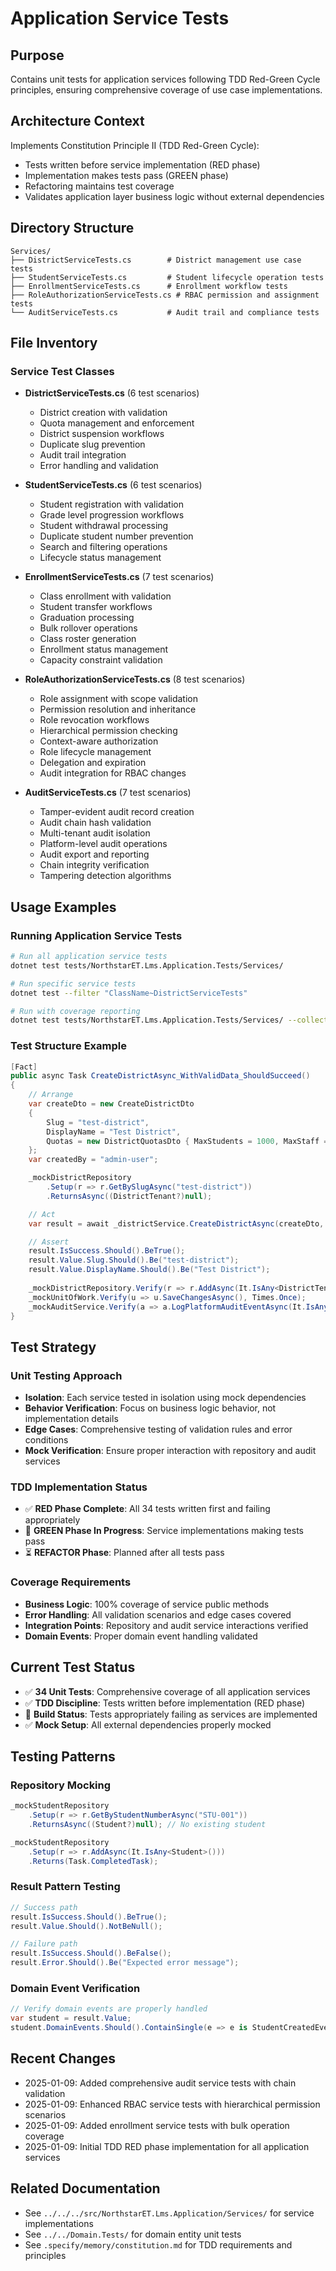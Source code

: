 # Application Service Tests

## Purpose
Contains unit tests for application services following TDD Red-Green Cycle principles, ensuring comprehensive coverage of use case implementations.

## Architecture Context
Implements Constitution Principle II (TDD Red-Green Cycle):
- Tests written before service implementation (RED phase)
- Implementation makes tests pass (GREEN phase)
- Refactoring maintains test coverage
- Validates application layer business logic without external dependencies

## Directory Structure
```
Services/
├── DistrictServiceTests.cs        # District management use case tests
├── StudentServiceTests.cs         # Student lifecycle operation tests  
├── EnrollmentServiceTests.cs      # Enrollment workflow tests
├── RoleAuthorizationServiceTests.cs # RBAC permission and assignment tests
└── AuditServiceTests.cs           # Audit trail and compliance tests
```

## File Inventory

### Service Test Classes
- **DistrictServiceTests.cs** (6 test scenarios)
  - District creation with validation
  - Quota management and enforcement
  - District suspension workflows
  - Duplicate slug prevention
  - Audit trail integration
  - Error handling and validation

- **StudentServiceTests.cs** (6 test scenarios)  
  - Student registration with validation
  - Grade level progression workflows
  - Student withdrawal processing
  - Duplicate student number prevention
  - Search and filtering operations
  - Lifecycle status management

- **EnrollmentServiceTests.cs** (7 test scenarios)
  - Class enrollment with validation
  - Student transfer workflows
  - Graduation processing
  - Bulk rollover operations
  - Class roster generation
  - Enrollment status management
  - Capacity constraint validation

- **RoleAuthorizationServiceTests.cs** (8 test scenarios)
  - Role assignment with scope validation
  - Permission resolution and inheritance
  - Role revocation workflows
  - Hierarchical permission checking
  - Context-aware authorization
  - Role lifecycle management
  - Delegation and expiration
  - Audit integration for RBAC changes

- **AuditServiceTests.cs** (7 test scenarios)
  - Tamper-evident audit record creation
  - Audit chain hash validation
  - Multi-tenant audit isolation
  - Platform-level audit operations
  - Audit export and reporting
  - Chain integrity verification
  - Tampering detection algorithms

## Usage Examples

### Running Application Service Tests
```bash
# Run all application service tests
dotnet test tests/NorthstarET.Lms.Application.Tests/Services/

# Run specific service tests
dotnet test --filter "ClassName~DistrictServiceTests"

# Run with coverage reporting
dotnet test tests/NorthstarET.Lms.Application.Tests/Services/ --collect:"XPlat Code Coverage"
```

### Test Structure Example
```csharp
[Fact]
public async Task CreateDistrictAsync_WithValidData_ShouldSucceed()
{
    // Arrange
    var createDto = new CreateDistrictDto
    {
        Slug = "test-district",
        DisplayName = "Test District",
        Quotas = new DistrictQuotasDto { MaxStudents = 1000, MaxStaff = 100, MaxAdmins = 10 }
    };
    var createdBy = "admin-user";

    _mockDistrictRepository
        .Setup(r => r.GetBySlugAsync("test-district"))
        .ReturnsAsync((DistrictTenant?)null);

    // Act
    var result = await _districtService.CreateDistrictAsync(createDto, createdBy);

    // Assert
    result.IsSuccess.Should().BeTrue();
    result.Value.Slug.Should().Be("test-district");
    result.Value.DisplayName.Should().Be("Test District");
    
    _mockDistrictRepository.Verify(r => r.AddAsync(It.IsAny<DistrictTenant>()), Times.Once);
    _mockUnitOfWork.Verify(u => u.SaveChangesAsync(), Times.Once);
    _mockAuditService.Verify(a => a.LogPlatformAuditEventAsync(It.IsAny<CreateAuditRecordDto>()), Times.Once);
}
```

## Test Strategy

### Unit Testing Approach
- **Isolation**: Each service tested in isolation using mock dependencies
- **Behavior Verification**: Focus on business logic behavior, not implementation details
- **Edge Cases**: Comprehensive testing of validation rules and error conditions
- **Mock Verification**: Ensure proper interaction with repository and audit services

### TDD Implementation Status
- ✅ **RED Phase Complete**: All 34 tests written first and failing appropriately
- 🔄 **GREEN Phase In Progress**: Service implementations making tests pass
- ⏳ **REFACTOR Phase**: Planned after all tests pass

### Coverage Requirements
- **Business Logic**: 100% coverage of service public methods
- **Error Handling**: All validation scenarios and edge cases covered
- **Integration Points**: Repository and audit service interactions verified
- **Domain Events**: Proper domain event handling validated

## Current Test Status
- ✅ **34 Unit Tests**: Comprehensive coverage of all application services
- ✅ **TDD Discipline**: Tests written before implementation (RED phase)
- 🔄 **Build Status**: Tests appropriately failing as services are implemented
- ✅ **Mock Setup**: All external dependencies properly mocked

## Testing Patterns

### Repository Mocking
```csharp
_mockStudentRepository
    .Setup(r => r.GetByStudentNumberAsync("STU-001"))
    .ReturnsAsync((Student?)null); // No existing student

_mockStudentRepository
    .Setup(r => r.AddAsync(It.IsAny<Student>()))
    .Returns(Task.CompletedTask);
```

### Result Pattern Testing
```csharp
// Success path
result.IsSuccess.Should().BeTrue();
result.Value.Should().NotBeNull();

// Failure path  
result.IsSuccess.Should().BeFalse();
result.Error.Should().Be("Expected error message");
```

### Domain Event Verification
```csharp
// Verify domain events are properly handled
var student = result.Value;
student.DomainEvents.Should().ContainSingle(e => e is StudentCreatedEvent);
```

## Recent Changes
- 2025-01-09: Added comprehensive audit service tests with chain validation
- 2025-01-09: Enhanced RBAC service tests with hierarchical permission scenarios
- 2025-01-09: Added enrollment service tests with bulk operation coverage
- 2025-01-09: Initial TDD RED phase implementation for all application services

## Related Documentation
- See `../../../src/NorthstarET.Lms.Application/Services/` for service implementations
- See `../../Domain.Tests/` for domain entity unit tests
- See `.specify/memory/constitution.md` for TDD requirements and principles
